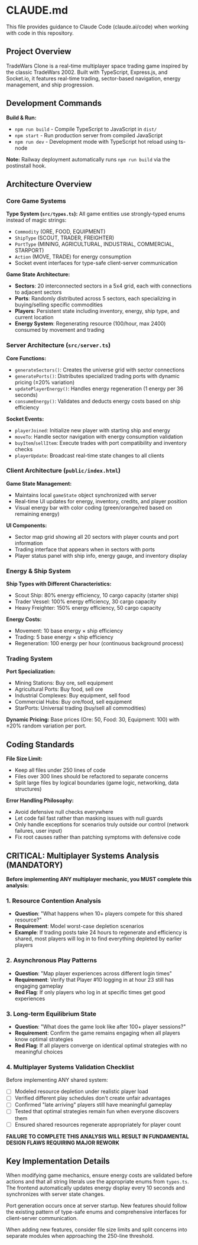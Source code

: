 # CLAUDE.md

This file provides guidance to Claude Code (claude.ai/code) when working with code in this repository.

## Project Overview

TradeWars Clone is a real-time multiplayer space trading game inspired by the classic TradeWars 2002. Built with TypeScript, Express.js, and Socket.io, it features real-time trading, sector-based navigation, energy management, and ship progression.

## Development Commands

**Build & Run:**
- `npm run build` - Compile TypeScript to JavaScript in `dist/`
- `npm start` - Run production server from compiled JavaScript
- `npm run dev` - Development mode with TypeScript hot reload using ts-node

**Note:** Railway deployment automatically runs `npm run build` via the postinstall hook.

## Architecture Overview

### Core Game Systems

**Type System (`src/types.ts`):**
All game entities use strongly-typed enums instead of magic strings:
- `Commodity` (ORE, FOOD, EQUIPMENT)
- `ShipType` (SCOUT, TRADER, FREIGHTER) 
- `PortType` (MINING, AGRICULTURAL, INDUSTRIAL, COMMERCIAL, STARPORT)
- `Action` (MOVE, TRADE) for energy consumption
- Socket event interfaces for type-safe client-server communication

**Game State Architecture:**
- **Sectors**: 20 interconnected sectors in a 5x4 grid, each with connections to adjacent sectors
- **Ports**: Randomly distributed across 5 sectors, each specializing in buying/selling specific commodities
- **Players**: Persistent state including inventory, energy, ship type, and current location
- **Energy System**: Regenerating resource (100/hour, max 2400) consumed by movement and trading

### Server Architecture (`src/server.ts`)

**Core Functions:**
- `generateSectors()`: Creates the universe grid with sector connections
- `generatePorts()`: Distributes specialized trading ports with dynamic pricing (±20% variation)
- `updatePlayerEnergy()`: Handles energy regeneration (1 energy per 36 seconds)
- `consumeEnergy()`: Validates and deducts energy costs based on ship efficiency

**Socket Events:**
- `playerJoined`: Initialize new player with starting ship and energy
- `moveTo`: Handle sector navigation with energy consumption validation
- `buyItem`/`sellItem`: Execute trades with port compatibility and inventory checks
- `playerUpdate`: Broadcast real-time state changes to all clients

### Client Architecture (`public/index.html`)

**Game State Management:**
- Maintains local `gameState` object synchronized with server
- Real-time UI updates for energy, inventory, credits, and player position
- Visual energy bar with color coding (green/orange/red based on remaining energy)

**UI Components:**
- Sector map grid showing all 20 sectors with player counts and port information
- Trading interface that appears when in sectors with ports
- Player status panel with ship info, energy gauge, and inventory display

### Energy & Ship System

**Ship Types with Different Characteristics:**
- Scout Ship: 80% energy efficiency, 10 cargo capacity (starter ship)
- Trader Vessel: 100% energy efficiency, 30 cargo capacity  
- Heavy Freighter: 150% energy efficiency, 50 cargo capacity

**Energy Costs:**
- Movement: 10 base energy × ship efficiency
- Trading: 5 base energy × ship efficiency
- Regeneration: 100 energy per hour (continuous background process)

### Trading System

**Port Specialization:**
- Mining Stations: Buy ore, sell equipment
- Agricultural Ports: Buy food, sell ore  
- Industrial Complexes: Buy equipment, sell food
- Commercial Hubs: Buy ore/food, sell equipment
- StarPorts: Universal trading (buy/sell all commodities)

**Dynamic Pricing:**
Base prices (Ore: 50, Food: 30, Equipment: 100) with ±20% random variation per port.

## Coding Standards

**File Size Limit:**
- Keep all files under 250 lines of code
- Files over 300 lines should be refactored to separate concerns
- Split large files by logical boundaries (game logic, networking, data structures)

**Error Handling Philosophy:**
- Avoid defensive null checks everywhere
- Let code fail fast rather than masking issues with null guards
- Only handle exceptions for scenarios truly outside our control (network failures, user input)
- Fix root causes rather than patching symptoms with defensive code

## CRITICAL: Multiplayer Systems Analysis (MANDATORY)

**Before implementing ANY multiplayer mechanic, you MUST complete this analysis:**

### 1. Resource Contention Analysis
- **Question**: "What happens when 10+ players compete for this shared resource?"
- **Requirement**: Model worst-case depletion scenarios
- **Example**: If trading posts take 24 hours to regenerate and efficiency is shared, most players will log in to find everything depleted by earlier players

### 2. Asynchronous Play Patterns
- **Question**: "Map player experiences across different login times"
- **Requirement**: Verify that Player #10 logging in at hour 23 still has engaging gameplay
- **Red Flag**: If only players who log in at specific times get good experiences

### 3. Long-term Equilibrium State
- **Question**: "What does the game look like after 100+ player sessions?"
- **Requirement**: Confirm the game remains engaging when all players know optimal strategies
- **Red Flag**: If all players converge on identical optimal strategies with no meaningful choices

### 4. Multiplayer Systems Validation Checklist
Before implementing ANY shared system:
- [ ] Modeled resource depletion under realistic player load
- [ ] Verified different play schedules don't create unfair advantages  
- [ ] Confirmed "late arriving" players still have meaningful gameplay
- [ ] Tested that optimal strategies remain fun when everyone discovers them
- [ ] Ensured shared resources regenerate appropriately for player count

**FAILURE TO COMPLETE THIS ANALYSIS WILL RESULT IN FUNDAMENTAL DESIGN FLAWS REQUIRING MAJOR REWORK**

## Key Implementation Details

When modifying game mechanics, ensure energy costs are validated before actions and that all string literals use the appropriate enums from `types.ts`. The frontend automatically updates energy display every 10 seconds and synchronizes with server state changes.

Port generation occurs once at server startup. New features should follow the existing pattern of type-safe enums and comprehensive interfaces for client-server communication.

When adding new features, consider file size limits and split concerns into separate modules when approaching the 250-line threshold.